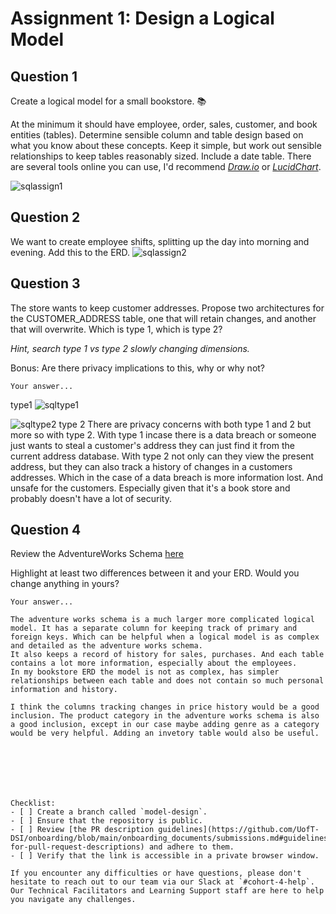 # Assignment 1: Design a Logical Model

## Question 1
Create a logical model for a small bookstore. 📚

At the minimum it should have employee, order, sales, customer, and book entities (tables). Determine sensible column and table design based on what you know about these concepts. Keep it simple, but work out sensible relationships to keep tables reasonably sized. Include a date table. There are several tools online you can use, I'd recommend [_Draw.io_](https://www.drawio.com/) or [_LucidChart_](https://www.lucidchart.com/pages/).



![sqlassign1](https://github.com/user-attachments/assets/fe86310f-39de-46d9-a867-fdbb583d2216)

## Question 2
We want to create employee shifts, splitting up the day into morning and evening. Add this to the ERD.
![sqlassign2](https://github.com/user-attachments/assets/29888db3-902d-4a18-8964-e777a823c781)

## Question 3
The store wants to keep customer addresses. Propose two architectures for the CUSTOMER_ADDRESS table, one that will retain changes, and another that will overwrite. Which is type 1, which is type 2?

_Hint, search type 1 vs type 2 slowly changing dimensions._

Bonus: Are there privacy implications to this, why or why not?
```
Your answer...
```
type1
![sqltype1](https://github.com/user-attachments/assets/c040fa2b-76da-4c1e-8c26-926144ce8bd5)

![sqltype2](https://github.com/user-attachments/assets/77432c1f-00b0-431b-91b4-1483b34da8b9)
type 2
There are privacy concerns with both type 1 and 2 but more so with type 2. 
With type 1 incase there is a data breach or someone just wants to steal a customer's address they can just find it from the current address database.
With type 2 not only can they view the present address, but they can also track a history of changes in a customers addresses. Which in the case of a data breach
is more information lost. And unsafe for the customers. Especially given that it's a book store and probably doesn't have a lot of security. 

## Question 4
Review the AdventureWorks Schema [here](https://i.stack.imgur.com/LMu4W.gif)

Highlight at least two differences between it and your ERD. Would you change anything in yours?
```
Your answer...

The adventure works schema is a much larger more complicated logical model. It has a separate column for keeping track of primary and foreign keys. Which can be helpful when a logical model is as complex and detailed as the adventure works schema.
It also keeps a record of history for sales, purchases. And each table contains a lot more information, especially about the employees. 
In my bookstore ERD the model is not as complex, has simpler relationships between each table and does not contain so much personal information and history. 

I think the columns tracking changes in price history would be a good inclusion. The product category in the adventure works schema is also a good inclusion, except in our case maybe adding genre as a category would be very helpful. Adding an invetory table would also be useful.





    

Checklist:
- [ ] Create a branch called `model-design`.
- [ ] Ensure that the repository is public.
- [ ] Review [the PR description guidelines](https://github.com/UofT-DSI/onboarding/blob/main/onboarding_documents/submissions.md#guidelines-for-pull-request-descriptions) and adhere to them.
- [ ] Verify that the link is accessible in a private browser window.

If you encounter any difficulties or have questions, please don't hesitate to reach out to our team via our Slack at `#cohort-4-help`. Our Technical Facilitators and Learning Support staff are here to help you navigate any challenges.

